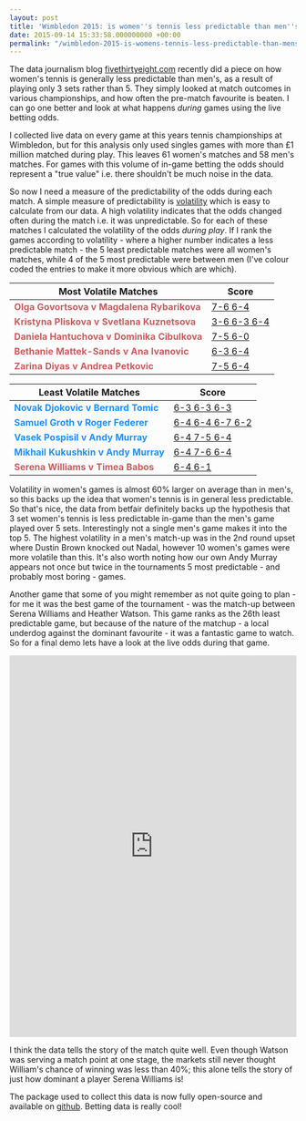 ```yaml
---
layout: post
title: 'Wimbledon 2015: is women''s tennis less predictable than men''s?'
date: 2015-09-14 15:33:58.000000000 +00:00
permalink: "/wimbledon-2015-is-womens-tennis-less-predictable-than-mens/"
---
```


The data journalism blog [fivethirtyeight.com](http://fivethirtyeight.com/datalab/serena-williams-grand-slam-us-open-best-of-five-sets/) recently did a piece on how women's tennis is generally less predictable than men's, as a result of playing only 3 sets rather than 5.  They simply looked at match outcomes in various championships, and how often the pre-match favourite is beaten.  I can go one better and look at what happens <em>during </em>games using the live betting odds.

I collected live data on every game at this years tennis championships at Wimbledon, but for this analysis only used singles games with more than £1 million matched during play.  This leaves 61 women's matches and 58 men's matches.  For games with this volume of in-game betting the odds should represent a "true value" i.e. there shouldn't be much noise in the data.

So now I need a measure of the predictability of the odds during each match.  A simple measure of predictability is [volatility]("https://en.wikipedia.org/wiki/Volatility_(finance)") which is easy to calculate from our data.  A high volatility indicates that the odds changed often during the match i.e. it was unpredictable.  So for each of these matches I calculated the volatility of the odds <em>during play</em>.  If I rank the games according to volatility - where a higher number indicates a less predictable match - the 5 least predictable matches were all women's matches, while 4 of the 5 most predictable were between men (I've colour coded the entries to make it more obvious which are which).

| Most Volatile Matches | Score |
|-------|--------|
| <strong style="color: IndianRed;">Olga Govortsova v Magdalena Rybarikova</strong> | [7-6 6-4](http://www.tennislive.co.uk/wta/match/magdalena-rybarikova-VS-olga-govortsova/wimbledon-london-2015/) |
| <strong style="color: IndianRed;">Kristyna Pliskova v Svetlana Kuznetsova</strong> | [3-6 6-3 6-4](http://www.tennislive.co.uk/wta/match/kristyna-pliskova-VS-svetlana-kuznetsova/wimbledon-london-2015/) |
| <strong style="color: IndianRed;">Daniela Hantuchova v Dominika Cibulkova</strong> | [7-5 6-0](http://www.tennislive.co.uk/wta/match/daniela-hantuchova-VS-dominika-cibulkova/wimbledon-london-2015/) |
| <strong style="color: IndianRed;">Bethanie Mattek-Sands v Ana Ivanovic</strong> | [6-3 6-4](http://www.tennislive.co.uk/wta/match/bethanie-mattek-sands-VS-ana-ivanovic/wimbledon-london-2015/) |
| <strong style="color: IndianRed;">Zarina Diyas v Andrea Petkovic</strong> | [7-5 6-4](http://www.tennislive.net/wta/match/zarina-diyas-VS-andrea-petkovic/wimbledon-london-2015/) |

| Least Volatile Matches | Score |
|-------|--------|
| <strong style="color: DodgerBlue;">Novak Djokovic v Bernard Tomic</strong> | [6-3 6-3 6-3](http://www.tennislive.net/atp/match/novak-djokovic-VS-bernard-tomic/wimbledon-london-2015/) |
| <strong style="color: DodgerBlue;">Samuel Groth v Roger Federer</strong> | [6-4 6-4 6-7 6-2](http://www.tennislive.net/atp/match/roger-federer-VS-samuel-groth/wimbledon-london-2015/) |
| <strong style="color: DodgerBlue;">Vasek Pospisil v Andy Murray</strong> | [6-4 7-5 6-4](http://www.tennislive.co.uk/atp/match/andy-murray-VS-vasek-pospisil/wimbledon-london-2015/) |
| <strong style="color: DodgerBlue;">Mikhail Kukushkin v Andy Murray</strong> | [6-4 7-6 6-4](http://www.tennislive.net/atp/match/andy-murray-VS-mikhail-kukushkin/wimbledon-london-2015/) |
| <strong style="color: IndianRed;">Serena Williams v Timea Babos</strong> | [6-4 6-1](http://www.tennislive.net/wta/match/serena-williams-VS-timea-babos/wimbledon-london-2015/) |

Volatility in women's games is almost 60% larger on average than in men's, so this backs up the idea that women's tennis is in general less predictable.  So that's nice, the data from betfair definitely backs up the hypothesis that 3 set women's tennis is less predictable in-game than the men's game played over 5 sets.  Interestingly not a single men's game makes it into the top 5.  The highest volatility in a men's match-up was in the 2nd round upset where Dustin Brown knocked out Nadal, however 10 women's games were more volatile than this.  It's also worth noting how our own Andy Murray appears not once but twice in the tournaments 5 most predictable - and probably most boring - games.

Another game that some of you might remember as not quite going to plan - for me it was the best game of the tournament - was the match-up between Serena Williams and Heather Watson.  This game ranks as the 26th least predictable game, but because of the nature of the matchup - a local underdog against the dominant favourite - it was a fantastic game to watch.  So for a final demo lets have a look at the live odds during that game.

<div class="responsive-wrap">
<iframe src="https://www.picodoc.org/wp-content/uploads/datavis/WilliamsWatson/viz.html" width="100%" height="670" frameBorder="0"> </iframe>
</div>

I think the data tells the story of the match quite well. Even though Watson was serving a match point at one stage, the markets still never thought William's chance of winning was less than 40%; this alone tells the story of just how dominant a player Serena Williams is!

The package used to collect this data is now fully open-source and available on [github](https://github.com/picoDoc/betfair-data-capture). Betting data is really cool!

